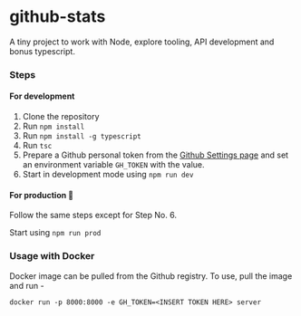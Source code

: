 # github-stats

A tiny project to work with Node, explore tooling, API development and bonus typescript.

### Steps

#### For development

1. Clone the repository
2. Run `npm install`
3. Run `npm install -g typescript`
4. Run `tsc`
5. Prepare a Github personal token from the [Github Settings page](https://github.com/settings/profile) and set an environment variable `GH_TOKEN` with the value.
6. Start in development mode using `npm run dev`

#### For production 🤭

Follow the same steps except for Step No. 6.

Start using `npm run prod`

### Usage with Docker

Docker image can be pulled from the Github registry. To use, pull the image and run -

`docker run -p 8000:8000 -e GH_TOKEN=<INSERT TOKEN HERE> server`
